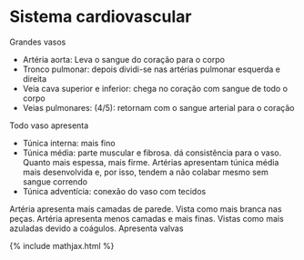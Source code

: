 # Sistema cardiovascular

Grandes vasos

* Artéria aorta: Leva o sangue do coração para o corpo
* Tronco pulmonar: depois dividi-se nas artérias pulmonar esquerda e direita
* Veia cava superior e inferior: chega no coração com sangue de todo o corpo
* Veias pulmonares: (4/5): retornam com o sangue arterial para o coração 

Todo vaso apresenta

* Túnica interna: mais fino
* Túnica média:  parte muscular e fibrosa. dá consistência para o vaso. Quanto mais espessa, mais firme. Artérias apresentam túnica média mais desenvolvida e, por isso, tendem a não colabar mesmo sem sangue correndo
* Túnica adventícia: conexão do vaso com tecidos

Artéria apresenta mais camadas de parede. Vista como mais branca nas peças. Artéria apresenta menos camadas e mais finas. Vistas como mais azuladas devido a coágulos. Apresenta valvas

{% include mathjax.html %}